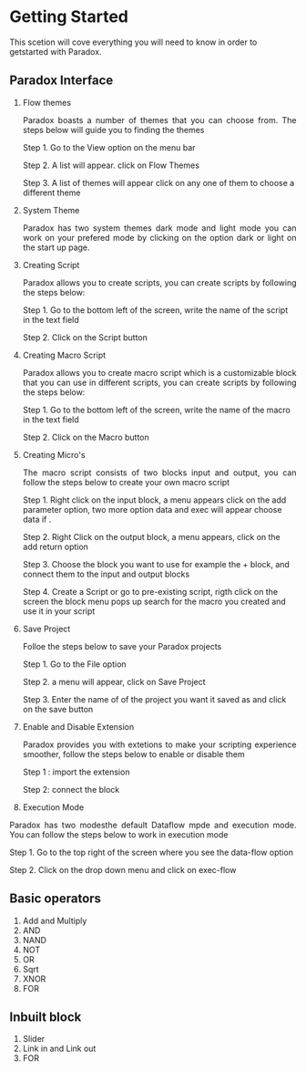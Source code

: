 # Getting Started
This scetion will cove everything you will need to know in order to getstarted with Paradox.

## Paradox Interface
1. Flow themes
    <p align="justify">Paradox boasts a number of themes that you can choose from. The steps below will guide you to finding the themes

    Step 1. Go to the View option on the menu bar

    Step 2. A list will appear. click on Flow Themes

    Step 3. A list of themes will appear click on any one of them to choose a different theme</p>
1. System Theme
    <p align="justify">Paradox has two system themes dark mode and light mode you can work on your prefered mode by clicking on the option dark or light on the start up page. </p>
1. Creating Script
    <p align="justify">Paradox allows you to create scripts, you can create scripts by following the steps below:
    
    Step 1. Go to the bottom left of the screen, write the name of the script in the text field
    
    Step 2. Click on the Script button </p>
1. Creating Macro Script
    <p align="justify">Paradox allows you to create macro script which is a customizable block that you can use in different scripts, you can create scripts by following the steps below:
    
    Step 1. Go to the bottom left of the screen, write the name of the macro in the text field
    
    Step 2. Click on the Macro button </p>
1. Creating Micro's
    <p align="justify">The macro script consists of two blocks input and output, you can follow the steps below to create your own macro script
    
    Step 1. Right click on the input block, a menu appears click on the add parameter option, two more option data and exec will appear choose data if . 
    
    Step 2. Right Click on the output block, a menu appears, click on the add return option
    
    Step 3. Choose the block you want to use for example the + block, and connect them to the input and output blocks
    
    Step 4. Create a Script or go to pre-existing script, rigth click on the screen the block menu pops up search for the macro you created and use it in your script</p>
1. Save Project
    <p align="justify">Folloe the steps below to save your Paradox projects
    
    Step 1. Go to the File option
    
    Step 2. a menu will appear, click on Save Project

    Step 3. Enter the name of of the project you want it saved as and click on the save button</p>
1. Enable and Disable Extension
    <p align="justify">Paradox provides you with extetions to make your scripting experience smoother, follow the steps below to enable or disable them

    Step 1 : import the extension

    Step 2: connect the block</p>
1. Execution Mode
<p align="justify">Paradox has two modesthe default Dataflow mpde and execution mode. You can follow the steps below to work in execution mode

Step 1. Go to the top right of the screen where you see the data-flow option 

Step 2. Click on the drop down menu and click on exec-flow</p>

## Basic operators
1. Add and Multiply
1. AND
1. NAND
1. NOT
1. OR
1. Sqrt
1. XNOR
1. FOR

## Inbuilt block
1. Slider
1. Link in and Link out
1. FOR

